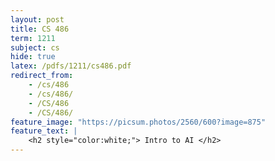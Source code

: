 ```yaml
---
layout: post
title: CS 486
term: 1211
subject: cs
hide: true
latex: /pdfs/1211/cs486.pdf
redirect_from:
    - /cs/486
    - /cs/486/
    - /CS/486
    - /CS/486/
feature_image: "https://picsum.photos/2560/600?image=875"
feature_text: |
    <h2 style="color:white;"> Intro to AI </h2>
---
```

